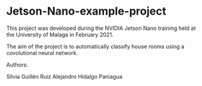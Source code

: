 # Jetson-Nano-example-project
This project was developed during the NVIDIA Jetson Nano training held at the University of Malaga in February 2021.

The aim of the project is to automatically classify house rooms using a covolutional neural network.

Authors:

Silvia Guillén Ruiz
Alejandro Hidalgo Paniagua
